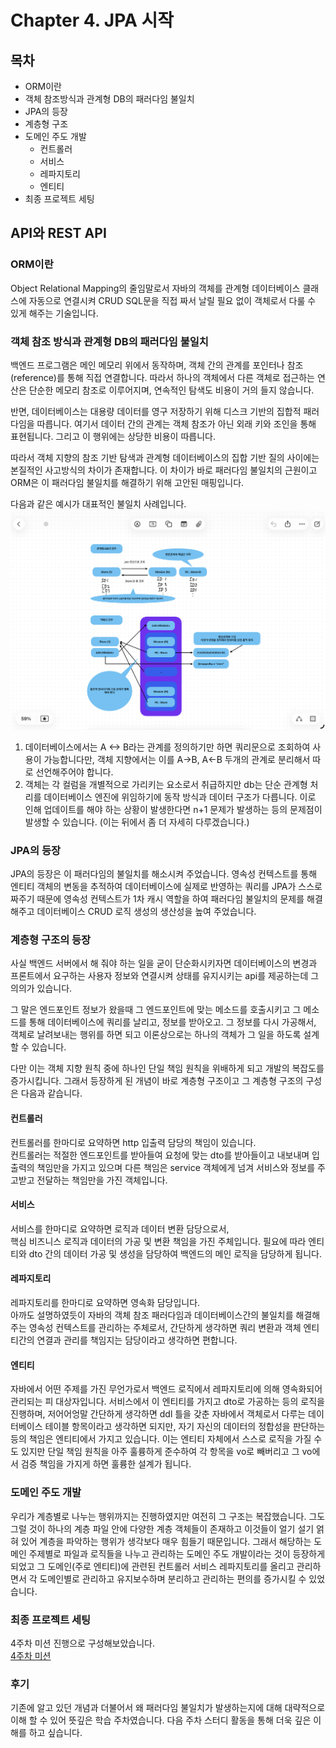 Chapter 4. JPA 시작
===
목차
---
* ORM이란
* 객체 참조방식과 관계형 DB의 패러다임 불일치
* JPA의 등장
* 계층형 구조
* 도메인 주도 개발
  * 컨트롤러
  * 서비스
  * 레파지토리
  * 엔티티
* 최종 프로젝트 세팅
  
API와 REST API
---
### ORM이란
Object Relational Mapping의 줄임말로서 자바의 객체를 관계형 데이터베이스 클래스에 자동으로 연결시켜 CRUD SQL문을 직접 짜서 날릴 필요 없이 객체로서 다룰 수 있게 해주는 기술입니다.  
  
### 객체 참조 방식과 관계형 DB의 패러다임 불일치
  
백엔드 프로그램은 메인 메모리 위에서 동작하며, 객체 간의 관계를 포인터나 참조(reference)를 통해 직접 연결합니다. 따라서 하나의 객체에서 다른 객체로 접근하는 연산은 단순한 메모리 참조로 이루어지며, 연속적인 탐색도 비용이 거의 들지 않습니다.  
  
반면, 데이터베이스는 대용량 데이터를 영구 저장하기 위해 디스크 기반의 집합적 패러다임을 따릅니다. 여기서 데이터 간의 관계는 객체 참조가 아닌 외래 키와 조인을 통해 표현됩니다. 그리고 이 행위에는 상당한 비용이 따릅니다.  
  
따라서 객체 지향의 참조 기반 탐색과 관계형 데이터베이스의 집합 기반 질의 사이에는 본질적인 사고방식의 차이가 존재합니다. 이 차이가 바로 패러다임 불일치의 근원이고 ORM은 이 패러다임 불일치를 해결하기 위해 고안된 매핑입니다.  
  
다음과 같은 예시가 대표적인 불일치 사례입니다.  
![alt text](image.png)
  
1. 데이터베이스에서는 A <-> B라는 관계를 정의하기만 하면 쿼리문으로 조회하여 사용이 가능합니다만, 객체 지향에서는 이를 A->B, A<-B 두개의 관계로 분리해서 따로 선언해주어야 합니다.
2. 객체는 각 컬럼을 개별적으로 가리키는 요소로서 취급하지만 db는 단순 관계형 처리를 데이터베이스 엔진에 위임하기에 동작 방식과 데이터 구조가 다릅니다. 이로 인해 업데이트를 해야 하는 상황이 발생한다면 n+1 문제가 발생하는 등의 문제점이 발생할 수 있습니다. (이는 뒤에서 좀 더 자세히 다루겠습니다.)

### JPA의 등장
JPA의 등장은 이 패러다임의 불일치를 해소시켜 주었습니다. 영속성 컨텍스트를 통해 엔티티 객체의 변동을 추적하여 데이터베이스에 실제로 반영하는 쿼리를 JPA가 스스로 짜주기 때문에 영속성 컨텍스트가 1차 캐시 역할을 하여 패러다임 불일치의 문제를 해결해주고 데이터베이스 CRUD 로직 생성의 생산성을 높여 주었습니다.  
  
### 계층형 구조의 등장
사실 백엔드 서버에서 해 줘야 하는 일을 굳이 단순화시키자면 데이터베이스의 변경과 프론트에서 요구하는 사용자 정보와 연결시켜 상태를 유지시키는 api를 제공하는데 그 의의가 있습니다.  
  
그 말은 엔드포인트 정보가 왔을때 그 엔드포인트에 맞는 메소드를 호출시키고 그 메소드를 통해 데이터베이스에 쿼리를 날리고, 정보를 받아오고. 그 정보를 다시 가공해서, 객체로 날려보내는 행위를 하면 되고 이론상으로는 하나의 객체가 그 일을 하도록 설계할 수 있습니다.  
  
다만 이는 객체 지향 원칙 중에 하나인 단일 책임 원칙을 위배하게 되고 개발의 복잡도를 증가시킵니다.
그래서 등장하게 된 개념이 바로 계층형 구조이고 그 계층형 구조의 구성은 다음과 같습니다.
  
#### 컨트롤러
컨트롤러를 한마디로 요약하면 http 입출력 담당의 책임이 있습니다.  
컨트롤러는 적절한 엔드포인트를 받아들여 요청에 맞는 dto를 받아들이고 내보내며 입출력의 책임만을 가지고 있으며 다른 책임은 service 객체에게 넘겨 서비스와 정보를 주고받고 전달하는 책임만을 가진 객체입니다.
  
#### 서비스
서비스를 한마디로 요약하면 로직과 데이터 변환 담당으로서,  
핵심 비즈니스 로직과 데이터의 가공 및 변환 책임을 가진 주체입니다. 필요에 따라 엔티티와 dto 간의 데이터 가공 및 생성을 담당하여 백엔드의 메인 로직을 담당하게 됩니다.

#### 레파지토리
레파지토리를 한마디로 요약하면 영속화 담당입니다.  
아까도 설명하였듯이 자바의 객체 참조 패러다임과 데이터베이스간의 불일치를 해결해주는 영속성 컨텍스트를 관리하는 주체로서, 간단하게 생각하면 쿼리 변환과 객체 엔티티간의 연결과 관리를 책임지는 담당이라고 생각하면 편합니다.  

#### 엔티티
자바에서 어떤 주제를 가진 무언가로서 백엔드 로직에서 레파지토리에 의해 영속화되어 관리되는 피 대상자입니다. 서비스에서 이 엔티티를 가지고 dto로 가공하는 등의 로직을 진행하며, 저어어엉말 간단하게 생각하면 ddl 틀을 갖춘 자바에서 객체로서 다루는 데이터베이스 테이블 항목이라고 생각하면 되지만, 자기 자신의 데이터의 정합성을 판단하는 등의 책임은 엔티티에서 가지고 있습니다. 이는 엔티티 자체에서 스스로 로직을 가질 수도 있지만 단일 책임 원칙을 아주 훌륭하게 준수하여 각 항목을 vo로 빼버리고 그 vo에서 검증 책임을 가지게 하면 훌륭한 설계가 됩니다.  
  
### 도메인 주도 개발
우리가 계층별로 나누는 행위까지는 진행하였지만 여전히 그 구조는 복잡했습니다. 그도 그럴 것이 하나의 계층 파일 안에 다양한 계층 객체들이 존재하고 이것들이 얼기 설기 얽혀 있어 계층을 파악하는 행위가 생각보다 매우 힘들기 때문입니다. 그래서 해당하는 도메인 주제별로 파일과 로직들을 나누고 관리하는 도메인 주도 개발이라는 것이 등장하게 되었고 그 도메인(주로 엔티티)에 관련된 컨트롤러 서비스 레파지토리를 올리고 관리하면서 각 도메인별로 관리하고 유지보수하며 분리하고 관리하는 편의를 증가시킬 수 있었습니다.
  
### 최종 프로젝트 세팅
4주차 미션 진행으로 구성해보았습니다.  
[4주차 미션](https://github.com/hexter31376/umc_mission4)

### 후기
기존에 알고 있던 개념과 더불어서 왜 패러다임 불일치가 발생하는지에 대해 대략적으로 이해 할 수 있어 뜻깊은 학습 주차였습니다.
다음 주차 스터디 활동을 통해 더욱 깊은 이해를 하고 싶습니다.